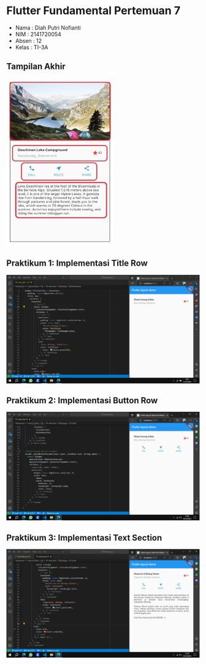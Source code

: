 # Flutter Fundamental Pertemuan 7

* Nama  : Diah Putri Nofianti
* NIM   : 2141720054
* Absen : 12
* Kelas : TI-3A

## Tampilan Akhir
![Screenshot 1](images/01.jpeg)

## Praktikum 1: Implementasi Title Row
![Screenshot 2](images/02.png)

## Praktikum 2: Implementasi Button Row
![Screenshot 3](images/03.png)

## Praktikum 3: Implementasi Text Section
![Screenshot 4](images/04.png)